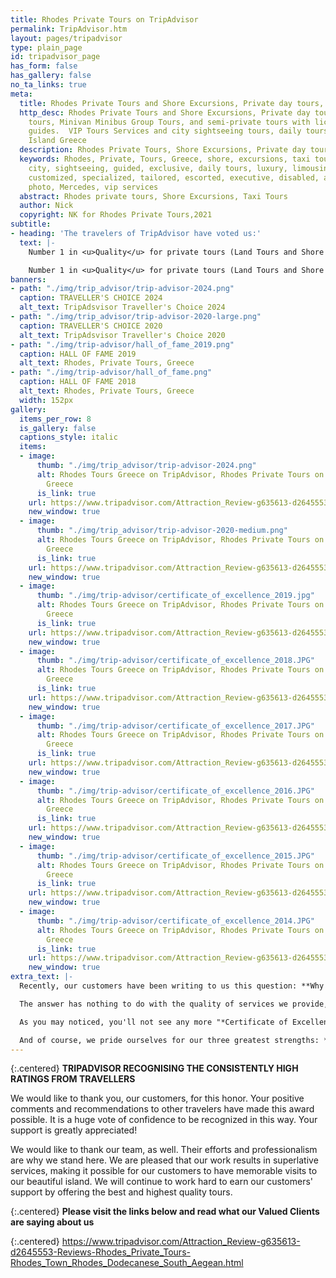 ```yaml
---
title: Rhodes Private Tours on TripAdvisor
permalink: TripAdvisor.htm
layout: pages/tripadvisor
type: plain_page
id: tripadvisor_page
has_form: false
has_gallery: false
no_ta_links: true
meta:
  title: Rhodes Private Tours and Shore Excursions, Private day tours, Taxi tours
  http_desc: Rhodes Private Tours and Shore Excursions, Private day tours and taxi
    tours, Minivan Minibus Group Tours, and semi-private tours with licensed tour
    guides.  VIP Tours Services and city sightseeing tours, daily tours of Rhodes
    Island Greece
  description: Rhodes Private Tours, Shore Excursions, Private day tours, Taxi tours
  keywords: Rhodes, Private, Tours, Greece, shore, excursions, taxi tours, day tours,
    city, sightseeing, guided, exclusive, daily tours, luxury, limousine, independent,
    customized, specialized, tailored, escorted, executive, disabled, accessible,
    photo, Mercedes, vip services
  abstract: Rhodes private tours, Shore Excursions, Taxi Tours
  author: Nick
  copyright: NK for Rhodes Private Tours,2021
subtitle:
- heading: 'The travelers of TripAdvisor have voted us:'
  text: |-
    Number 1 in <u>Quality</u> for private tours (Land Tours and Shore Excursions) out of 161 Tours on Rhodes Island

    Number 1 in <u>Quality</u> for private tours (Land Tours and Shore Excursions) out of 82 Tours in Rhodes Town
banners:
- path: "./img/trip_advisor/trip-advisor-2024.png"
  caption: TRAVELLER'S CHOICE 2024
  alt_text: TripAdsvisor Traveller's Choice 2024
- path: "./img/trip_advisor/trip-advisor-2020-large.png"
  caption: TRAVELLER'S CHOICE 2020
  alt_text: TripAdsvisor Traveller's Choice 2020
- path: "./img/trip-advisor/hall_of_fame_2019.png"
  caption: HALL OF FAME 2019
  alt_text: Rhodes, Private Tours, Greece
- path: "./img/trip-advisor/hall_of_fame.png"
  caption: HALL OF FAME 2018
  alt_text: Rhodes, Private Tours, Greece
  width: 152px
gallery:
  items_per_row: 8
  is_gallery: false
  captions_style: italic
  items:
  - image:
      thumb: "./img/trip_advisor/trip-advisor-2024.png"
      alt: Rhodes Tours Greece on TripAdvisor, Rhodes Private Tours on TripAdvisor
        Greece
      is_link: true
    url: https://www.tripadvisor.com/Attraction_Review-g635613-d2645553-Reviews-Rhodes_Private_Tours-Rhodes_Town_Rhodes_Dodecanese_South_Aegean.html
    new_window: true
  - image:
      thumb: "./img/trip_advisor/trip-advisor-2020-medium.png"
      alt: Rhodes Tours Greece on TripAdvisor, Rhodes Private Tours on TripAdvisor
        Greece
      is_link: true
    url: https://www.tripadvisor.com/Attraction_Review-g635613-d2645553-Reviews-Rhodes_Private_Tours-Rhodes_Town_Rhodes_Dodecanese_South_Aegean.html
    new_window: true
  - image:
      thumb: "./img/trip-advisor/certificate_of_excellence_2019.jpg"
      alt: Rhodes Tours Greece on TripAdvisor, Rhodes Private Tours on TripAdvisor
        Greece
      is_link: true
    url: https://www.tripadvisor.com/Attraction_Review-g635613-d2645553-Reviews-Rhodes_Private_Tours-Rhodes_Town_Rhodes_Dodecanese_South_Aegean.html
    new_window: true
  - image:
      thumb: "./img/trip-advisor/certificate_of_excellence_2018.JPG"
      alt: Rhodes Tours Greece on TripAdvisor, Rhodes Private Tours on TripAdvisor
        Greece
      is_link: true
    url: https://www.tripadvisor.com/Attraction_Review-g635613-d2645553-Reviews-Rhodes_Private_Tours-Rhodes_Town_Rhodes_Dodecanese_South_Aegean.html
    new_window: true
  - image:
      thumb: "./img/trip-advisor/certificate_of_excellence_2017.JPG"
      alt: Rhodes Tours Greece on TripAdvisor, Rhodes Private Tours on TripAdvisor
        Greece
      is_link: true
    url: https://www.tripadvisor.com/Attraction_Review-g635613-d2645553-Reviews-Rhodes_Private_Tours-Rhodes_Town_Rhodes_Dodecanese_South_Aegean.html
    new_window: true
  - image:
      thumb: "./img/trip-advisor/certificate_of_excellence_2016.JPG"
      alt: Rhodes Tours Greece on TripAdvisor, Rhodes Private Tours on TripAdvisor
        Greece
      is_link: true
    url: https://www.tripadvisor.com/Attraction_Review-g635613-d2645553-Reviews-Rhodes_Private_Tours-Rhodes_Town_Rhodes_Dodecanese_South_Aegean.html
    new_window: true
  - image:
      thumb: "./img/trip-advisor/certificate_of_excellence_2015.JPG"
      alt: Rhodes Tours Greece on TripAdvisor, Rhodes Private Tours on TripAdvisor
        Greece
      is_link: true
    url: https://www.tripadvisor.com/Attraction_Review-g635613-d2645553-Reviews-Rhodes_Private_Tours-Rhodes_Town_Rhodes_Dodecanese_South_Aegean.html
    new_window: true
  - image:
      thumb: "./img/trip-advisor/certificate_of_excellence_2014.JPG"
      alt: Rhodes Tours Greece on TripAdvisor, Rhodes Private Tours on TripAdvisor
        Greece
      is_link: true
    url: https://www.tripadvisor.com/Attraction_Review-g635613-d2645553-Reviews-Rhodes_Private_Tours-Rhodes_Town_Rhodes_Dodecanese_South_Aegean.html
    new_window: true
extra_text: |-
  Recently, our customers have been writing to us this question: **Why no more awards from TripAdvisor?** We are obliged to answer our customer's questions.

  The answer has nothing to do with the quality of services we provide, but with TripAdvisor's new policy.  They started as a ranking site to review activities but now they have turned into a booking platform plus the reviews.  Also, TripAdvisor is responsible for Hotels and Restaurants, not for Tours anymore. Their partner Viator is responsible for Tours.

  As you may noticed, you'll not see any more "*Certificate of Excellence*" or "*Hall of Fame*", instead you see *"Travelers' Choice".* TripAdvisor has been changing policies and their whole business model in the last years. It's OK with us, because our achievements are shown on our website and on many other sites as well.

  And of course, we pride ourselves for our three greatest strengths: **Quality**, **Personal Touch**, and **Direct Local Price**. By booking directly with us, you'll always get a better price.
---
```


{:.centered}
**TRIPADVISOR RECOGNISING THE CONSISTENTLY HIGH RATINGS FROM TRAVELLERS**

We would like to thank you, our customers, for this honor. Your positive comments and recommendations to other travelers have made this award possible. It is a huge vote of confidence to be recognized in this way. Your support is greatly appreciated!

We would like to thank our team, as well. Their efforts and professionalism are why we stand here. We are pleased that our work results in superlative services, making it possible for our customers to have memorable visits to our beautiful island. We will continue to work hard to earn our customers' support by offering the best and highest quality tours.

{:.centered}
**Please visit the links below and read what our Valued Clients are saying about us**

{:.centered}
<a href="https://www.tripadvisor.com/Attraction_Review-g635613-d2645553-Reviews-Rhodes_Private_Tours-Rhodes_Town_Rhodes_Dodecanese_South_Aegean.html" target="_blank">https://www.tripadvisor.com/Attraction_Review-g635613-d2645553-Reviews-Rhodes_Private_Tours-Rhodes_Town_Rhodes_Dodecanese_South_Aegean.html</a>
